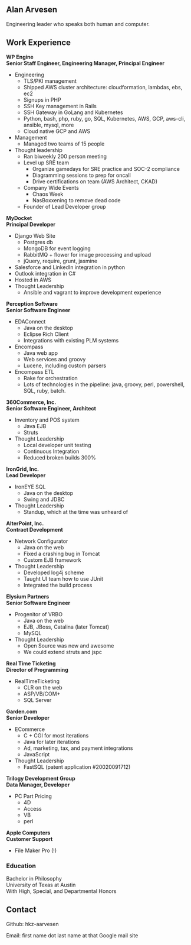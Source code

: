 ## Alan Arvesen

Engineering leader who speaks both human and computer.

## Work Experience

**WP Engine**\
**Senior Staff Engineer, Engineering Manager, Principal Engineer**

- Engineering
  - TLS/PKI management
  - Shipped AWS cluster architecture: cloudformation, lambdas, ebs, ec2
  - Signups in PHP
  - SSH Key management in Rails
  - SSH Gateway in GoLang and Kubernetes
  - Python, bash, php, ruby, go, SQL, Kubernetes, AWS, GCP, aws-cli, ansible, mysql, more
  - Cloud native GCP and AWS
- Management
  - Managed two teams of 15 people
- Thought leadership
  - Ran biweekly 200 person meeting
  - Level up SRE team
    - Organize gamedays for SRE practice and SOC-2 compliance
    - Diagramming sessions to prep for oncall
    - Drive certifications on team (AWS Architect, CKAD)
  - Company Wide Events
    - Chaos Week
    - NasBoxxening to remove dead code
  - Founder of Lead Developer group

**MyDocket**\
**Principal Developer**

- Django Web Site
  - Postgres db
  - MongoDB for event logging
  - RabbitMQ + flower for image processing and upload
  - jQuery, require, grunt, jasmine
- Salesforce and LinkedIn integration in python
- Outlook integration in C#
- Hosted in AWS
- Thought Leadership
  - Ansible and vagrant to improve development experience
 

**Perception Software**\
**Senior Software Engineer**

- EDAConnect
  - Java on the desktop
  - Eclipse Rich Client
  - Integrations with existing PLM systems
- Encompass
  - Java web app
  - Web services and groovy
  - Lucene, including custom parsers
- Encompass ETL
  - Rake for orchestration
  - Lots of technologies in the pipeline: java, groovy, perl, powershell, SQL, ruby, batch. 
  

**360Commerce, Inc.**\
**Senior Software Engineer, Architect**

- Inventory and POS system
  - Java EJB
  - Struts
- Thought Leadership
  - Local developer unit testing
  - Continuous Integration
  - Reduced broken builds 300%

	
**IronGrid, Inc.**\
**Lead Developer**

- IronEYE SQL
  - Java on the desktop
  - Swing and JDBC
- Thought Leadership
  - Standup, which at the time was unheard of
  

**AlterPoint, Inc.**\
**Contract Development**

- Network Configurator
  - Java on the web
  - Fixed a crashing bug in Tomcat
  - Custom EJB framework
- Thought Leadership
  - Developed log4j scheme
  - Taught UI team how to use JUnit
  - Integrated the build process

**Elysium Partners**\
**Senior Software Engineer**

- Progenitor of VRBO
  - Java on the web
  - EJB, JBoss, Catalina (later Tomcat)
  - MySQL
- Thought Leadership
  - Open Source was new and awesome
  - We could extend struts and jspc

	
**Real Time Ticketing**\
**Director of Programming**

- RealTimeTicketing
  - CLR on the web
  - ASP/VB/COM+
  - SQL Server

**Garden.com**\
**Senior Developer**

- ECommerce
  - C + CGI for most iterations
  - Java for later iterations
  - Ad, marketing, tax, and payment integrations
  - JavaScript
- Thought Leadership
  - FastSQL (patent application #20020091712)

**Trilogy Development Group**\
**Data Manager, Developer**

- PC Part Pricing
  - 4D
  - Access
  - VB
  - perl

**Apple Computers**\
**Customer Support**

- File Maker Pro (!)
### Education

Bachelor in Philosophy\
University of Texas at Austin\
With High, Special, and Departmental Honors


## Contact

Github: hkz-aarvesen

Email: first name dot last name at that Google mail site
